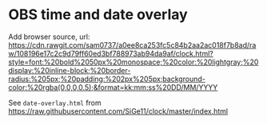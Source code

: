 # OBS time and date overlay

Add browser source, url: https://cdn.rawgit.com/sam0737/a0ee8ca253fc5c84b2aa2ac018f7b8ad/raw/108196e17c2c9d79ff60ed3bf788973ab94da9af/clock.html?style=font:%20bold%2050px%20monospace;%20color:%20lightgray;%20display:%20inline-block;%20border-radius:%205px;%20padding:%202px%205px;background-color:%20rgba(0,0,0,0.5);&format=kk:mm:ss%20DD/MM/YYYY

See `date-overlay.html` from https://raw.githubusercontent.com/SiGe11/clock/master/index.html
